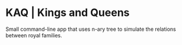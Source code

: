 # KAQ | Kings and Queens

Small command-line app that uses n-ary tree to simulate the relations between royal families.
